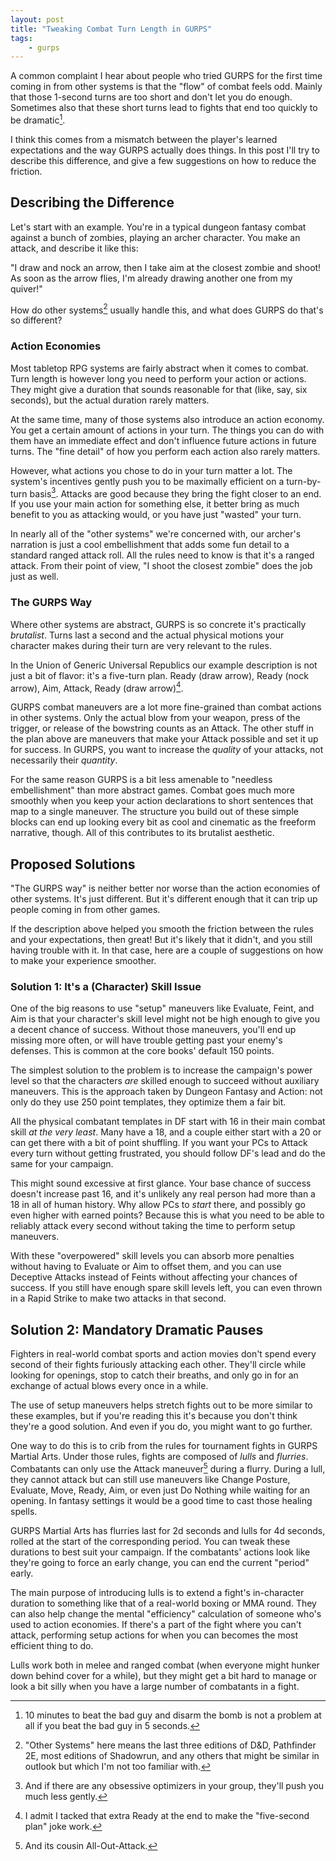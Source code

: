 ```yaml
---
layout: post
title: "Tweaking Combat Turn Length in GURPS"
tags:
    - gurps
---
```


A common complaint I hear about people who tried GURPS for the first time coming
in from other systems is that the "flow" of combat feels odd. Mainly that those
1-second turns are too short and don't let you do enough. Sometimes also that
these short turns lead to fights that end too quickly to be dramatic[^1].

I think this comes from a mismatch between the player's learned expectations and
the way GURPS actually does things. In this post I'll try to describe this
difference, and give a few suggestions on how to reduce the friction.

## Describing the Difference

Let's start with an example. You're in a typical dungeon fantasy combat against
a bunch of zombies, playing an archer character. You make an attack, and
describe it like this:

"I draw and nock an arrow, then I take aim at the closest zombie and shoot! As
soon as the arrow flies, I'm already drawing another one from my quiver!"

How do other systems[^2] usually handle this, and what does GURPS do that's so
different?

### Action Economies

Most tabletop RPG systems are fairly abstract when it comes to combat. Turn
length is however long you need to perform your action or actions. They might
give a duration that sounds reasonable for that (like, say, six seconds), but
the actual duration rarely matters.

At the same time, many of those systems also introduce an action economy. You
get a certain amount of actions in your turn. The things you can do with them
have an immediate effect and don't influence future actions in future turns. The
"fine detail" of how you perform each action also rarely matters.

However, what actions you chose to do in your turn matter a lot. The system's
incentives gently push you to be maximally efficient on a turn-by-turn
basis[^3]. Attacks are good because they bring the fight closer to an end. If
you use your main action for something else, it better bring as much benefit to
you as attacking would, or you have just "wasted" your turn.

In nearly all of the "other systems" we're concerned with, our archer's
narration is just a cool embellishment that adds some fun detail to a standard
ranged attack roll. All the rules need to know is that it's a ranged
attack. From their point of view, "I shoot the closest zombie" does the job just
as well.


### The GURPS Way

Where other systems are abstract, GURPS is so concrete it's practically
_brutalist_. Turns last a second and the actual physical motions your character
makes during their turn are very relevant to the rules.

In the Union of Generic Universal Republics our example description is not just
a bit of flavor: it's a five-turn plan. Ready (draw arrow), Ready (nock arrow),
Aim, Attack, Ready (draw arrow)[^4].

GURPS combat maneuvers are a lot more fine-grained than combat actions in other
systems. Only the actual blow from your weapon, press of the trigger, or release
of the bowstring counts as an Attack. The other stuff in the plan above are
maneuvers that make your Attack possible and set it up for success. In GURPS,
you want to increase the _quality_ of your attacks, not necessarily their
_quantity_.

For the same reason GURPS is a bit less amenable to "needless embellishment"
than more abstract games. Combat goes much more smoothly when you keep your
action declarations to short sentences that map to a single maneuver. The
structure you build out of these simple blocks can end up looking every bit as
cool and cinematic as the freeform narrative, though. All of this contributes to
its brutalist aesthetic.


## Proposed Solutions

"The GURPS way" is neither better nor worse than the action economies of other
systems. It's just different. But it's different enough that it can trip up
people coming in from other games.

If the description above helped you smooth the friction between the rules and
your expectations, then great! But it's likely that it didn't, and you still
having trouble with it. In that case, here are a couple of suggestions on how to
make your experience smoother.


### Solution 1: It's a (Character) Skill Issue

One of the big reasons to use "setup" maneuvers like Evaluate, Feint, and Aim is
that your character's skill level might not be high enough to give you a decent
chance of success. Without those maneuvers, you'll end up missing more often, or
will have trouble getting past your enemy's defenses. This is common at the core
books' default 150 points.

The simplest solution to the problem is to increase the campaign's power level
so that the characters _are_ skilled enough to succeed without auxiliary
maneuvers. This is the approach taken by Dungeon Fantasy and Action: not only do
they use 250 point templates, they optimize them a fair bit.

All the physical combatant templates in DF start with 16 in their main combat
skill _at the very least_. Many have a 18, and a couple either start with a 20
or can get there with a bit of point shuffling. If you want your PCs to Attack
every turn without getting frustrated, you should follow DF's lead and do the
same for your campaign.

This might sound excessive at first glance. Your base chance of success doesn't
increase past 16, and it's unlikely any real person had more than a 18 in all of
human history. Why allow PCs to _start_ there, and possibly go even higher with
earned points? Because this is what you need to be able to reliably attack every
second without taking the time to perform setup maneuvers.

With these "overpowered" skill levels you can absorb more penalties without
having to Evaluate or Aim to offset them, and you can use Deceptive Attacks
instead of Feints without affecting your chances of success. If you still have
enough spare skill levels left, you can even thrown in a Rapid Strike to make
two attacks in that second.


## Solution 2: Mandatory Dramatic Pauses

Fighters in real-world combat sports and action movies don't spend every second
of their fights furiously attacking each other. They'll circle while looking for
openings, stop to catch their breaths, and only go in for an exchange of actual
blows every once in a while.

The use of setup maneuvers helps stretch fights out to be more similar to these
examples, but if you're reading this it's because you don't think they're a good
solution. And even if you do, you might want to go further.

One way to do this is to crib from the rules for tournament fights in GURPS
Martial Arts. Under those rules, fights are composed of _lulls_ and
_flurries_. Combatants can only use the Attack maneuver[^5] during a
flurry. During a lull, they cannot attack but can still use maneuvers like
Change Posture, Evaluate, Move, Ready, Aim, or even just Do Nothing while
waiting for an opening. In fantasy settings it would be a good time to cast
those healing spells.

GURPS Martial Arts has flurries last for 2d seconds and lulls for 4d seconds,
rolled at the start of the corresponding period. You can tweak these durations
to best suit your campaign. If the combatants' actions look like they're going
to force an early change, you can end the current "period" early.

The main purpose of introducing lulls is to extend a fight's in-character
duration to something like that of a real-world boxing or MMA round. They can
also help change the mental "efficiency" calculation of someone who's used to
action economies. If there's a part of the fight where you can't attack,
performing setup actions for when you can becomes the most efficient thing to
do.

Lulls work both in melee and ranged combat (when everyone might hunker down
behind cover for a while), but they might get a bit hard to manage or look a bit
silly when you have a large number of combatants in a fight.

[^1]: 10 minutes to beat the bad guy and disarm the bomb is not a problem at all
    if you beat the bad guy in 5 seconds.

[^2]: "Other Systems" here means the last three editions of D&D, Pathfinder 2E,
    most editions of Shadowrun, and any others that might be similar in outlook
    but which I'm not too familiar with.

[^3]: And if there are any obsessive optimizers in your group, they'll push you
    much less gently.

[^4]: I admit I tacked that extra Ready at the end to make the "five-second
    plan" joke work.

[^5]: And its cousin All-Out-Attack.
